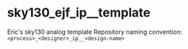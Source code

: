 # sky130_ejf_ip__template
Eric's sky130 analog template
Repository naming convention: `<process>_<designer>_ip__<design-name>`
